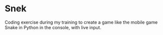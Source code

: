 # Snek

Coding exercise during my training to create a game like the mobile game Snake in Python in the console, with live input.
